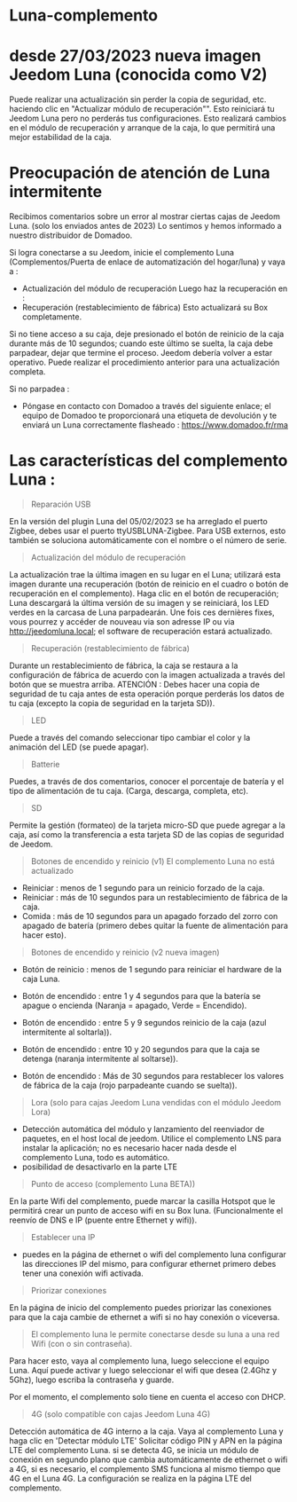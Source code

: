 # Luna-complemento

# desde 27/03/2023 nueva imagen Jeedom Luna (conocida como V2)
Puede realizar una actualización sin perder la copia de seguridad, etc. haciendo clic en "Actualizar módulo de recuperación"". Esto reiniciará tu Jeedom Luna pero no perderás tus configuraciones. Esto realizará cambios en el módulo de recuperación y arranque de la caja, lo que permitirá una mejor estabilidad de la caja.

# Preocupación de atención de Luna intermitente

Recibimos comentarios sobre un error al mostrar ciertas cajas de Jeedom Luna. (solo los enviados antes de 2023)
Lo sentimos y hemos informado a nuestro distribuidor de Domadoo.

Si logra conectarse a su Jeedom, inicie el complemento Luna (Complementos/Puerta de enlace de automatización del hogar/luna) y vaya a : 
  - Actualización del módulo de recuperación
Luego haz la recuperación en :
  - Recuperación (restablecimiento de fábrica)
Esto actualizará su Box completamente.

Si no tiene acceso a su caja, deje presionado el botón de reinicio de la caja durante más de 10 segundos; cuando este último se suelta, la caja debe parpadear, dejar que termine el proceso. Jeedom debería volver a estar operativo. Puede realizar el procedimiento anterior para una actualización completa.

Si no parpadea : 
 - Póngase en contacto con Domadoo a través del siguiente enlace; el equipo de Domadoo te proporcionará una etiqueta de devolución y te enviará un Luna correctamente flasheado :
https://www.domadoo.fr/rma

# Las características del complemento Luna :

> Reparación USB

En la versión del plugin Luna del 05/02/2023 se ha arreglado el puerto Zigbee, debes usar el puerto ttyUSBLUNA-Zigbee.
Para USB externos, esto también se soluciona automáticamente con el nombre o el número de serie.

> Actualización del módulo de recuperación

La actualización trae la última imagen en su lugar en el Luna; utilizará esta imagen durante una recuperación (botón de reinicio en el cuadro o botón de recuperación en el complemento).
Haga clic en el botón de recuperación; Luna descargará la última versión de su imagen y se reiniciará, los LED verdes en la carcasa de Luna parpadearán. 
Une fois ces dernières fixes, vous pourrez y accéder de nouveau via son adresse IP ou via http://jeedomluna.local; el software de recuperación estará actualizado.

> Recuperación (restablecimiento de fábrica)

Durante un restablecimiento de fábrica, la caja se restaura a la configuración de fábrica de acuerdo con la imagen actualizada a través del botón que se muestra arriba. 
ATENCIÓN : Debes hacer una copia de seguridad de tu caja antes de esta operación porque perderás los datos de tu caja (excepto la copia de seguridad en la tarjeta SD)).

> LED

Puede a través del comando seleccionar tipo cambiar el color y la animación del LED (se puede apagar).

> Batterie

Puedes, a través de dos comentarios, conocer el porcentaje de batería y el tipo de alimentación de tu caja. (Carga, descarga, completa, etc).

> SD

Permite la gestión (formateo) de la tarjeta micro-SD que puede agregar a la caja, así como la transferencia a esta tarjeta SD de las copias de seguridad de Jeedom.

> Botones de encendido y reinicio (v1) El complemento Luna no está actualizado

- Reiniciar : menos de 1 segundo para un reinicio forzado de la caja.
- Reiniciar : más de 10 segundos para un restablecimiento de fábrica de la caja.
- Comida : más de 10 segundos para un apagado forzado del zorro con apagado de batería (primero debes quitar la fuente de alimentación para hacer esto).

> Botones de encendido y reinicio (v2 nueva imagen)

- Botón de reinicio : menos de 1 segundo para reiniciar el hardware de la caja Luna.
  
- Botón de encendido : entre 1 y 4 segundos para que la batería se apague o encienda (Naranja = apagado, Verde = Encendido).
- Botón de encendido : entre 5 y 9 segundos reinicio de la caja (azul intermitente al soltarla)).
- Botón de encendido : entre 10 y 20 segundos para que la caja se detenga (naranja intermitente al soltarse)).
- Botón de encendido : Más de 30 segundos para restablecer los valores de fábrica de la caja (rojo parpadeante cuando se suelta)).

> Lora (solo para cajas Jeedom Luna vendidas con el módulo Jeedom Lora)

- Detección automática del módulo y lanzamiento del reenviador de paquetes, en el host local de jeedom. Utilice el complemento LNS para instalar la aplicación; no es necesario hacer nada desde el complemento Luna, todo es automático.
- posibilidad de desactivarlo en la parte LTE

> Punto de acceso (complemento Luna BETA))

En la parte Wifi del complemento, puede marcar la casilla Hotspot que le permitirá crear un punto de acceso wifi en su Box luna. (Funcionalmente el reenvío de DNS e IP (puente entre Ethernet y wifi)).

> Establecer una IP

- puedes en la página de ethernet o wifi del complemento luna configurar las direcciones IP del mismo, para configurar ethernet primero debes tener una conexión wifi activada.

> Priorizar conexiones

En la página de inicio del complemento puedes priorizar las conexiones para que la caja cambie de ethernet a wifi si no hay conexión o viceversa.

> El complemento luna le permite conectarse desde su luna a una red Wifi (con o sin contraseña).

Para hacer esto, vaya al complemento luna, luego seleccione el equipo Luna. Aquí puede activar y luego seleccionar el wifi que desea (2.4Ghz y 5Ghz), luego escriba la contraseña y guarde.

Por el momento, el complemento solo tiene en cuenta el acceso con DHCP.

> 4G (solo compatible con cajas Jeedom Luna 4G)

Detección automática de 4G interno a la caja. Vaya al complemento Luna y haga clic en 'Detectar módulo LTE' Solicitar código PIN y APN en la página LTE del complemento Luna.
si se detecta 4G, se inicia un módulo de conexión en segundo plano que cambia automáticamente de ethernet o wifi a 4G, si es necesario, el complemento SMS funciona al mismo tiempo que 4G en el Luna 4G.
La configuración se realiza en la página LTE del complemento.
